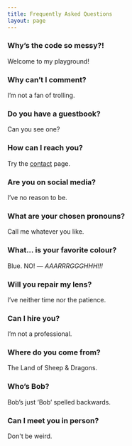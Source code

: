 ```yaml
---
title: Frequently Asked Questions
layout: page
---
```


### Why’s the code so messy?! ###

Welcome to my playground!

### Why can’t I comment? ###

I’m not a fan of trolling.

### Do you have a guestbook? ###

Can you see one?

### How can I reach you? ###

Try the [contact](https://martbetz.github.io/contact.html) page. 

### Are you on social media? ###

I’ve no reason to be.

### What are your chosen pronouns? ###

Call me whatever you like. 

### What... is your favorite colour? ###

Blue. NO! — _AAARRRGGGHHH!!!_

### Will you repair my lens? ###

I’ve neither time nor the patience.

### Can I hire you? ###

I’m not a professional.

### Where do you come from? ###

The Land of Sheep & Dragons.

### Who’s Bob? ###

Bob’s just ‘Bob’ spelled backwards.

### Can I meet you in person? ###

Don't be weird.




